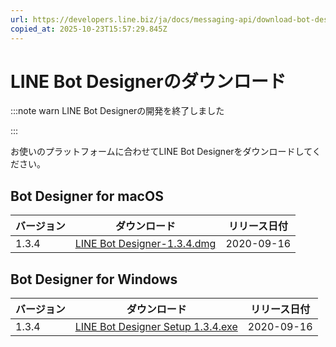 ```yaml
---
url: https://developers.line.biz/ja/docs/messaging-api/download-bot-designer/
copied_at: 2025-10-23T15:57:29.845Z
---
```

# LINE Bot Designerのダウンロード

:::note warn
LINE Bot Designerの開発を終了しました

:::

お使いのプラットフォームに合わせてLINE Bot Designerをダウンロードしてください。

## Bot Designer for macOS

| バージョン | ダウンロード | リリース日付 |
| --- | --- | --- |
| 1.3.4 | [LINE Bot Designer-1.3.4.dmg](https://d.line-scdn.net/r/devcenter/bot-designer/LINE%20Bot%20Designer-1.3.4.dmg) | 2020-09-16 |

## Bot Designer for Windows

| バージョン | ダウンロード | リリース日付 |
| --- | --- | --- |
| 1.3.4 | [LINE Bot Designer Setup 1.3.4.exe](https://d.line-scdn.net/r/devcenter/bot-designer/LINE%20Bot%20Designer%20Setup%201.3.4.exe) | 2020-09-16 |